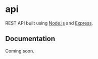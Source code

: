 # api

REST API built using [Node.js](https://nodejs.org/en/) and [Express](https://expressjs.com/).

## Documentation

Coming soon.